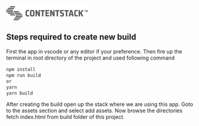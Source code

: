 [![Contentstack](/youtube/youtube-extension-popup/public/contentstack.png)](https://www.contentstack.com/)

## Steps required to create new build

First the app in vscode or any editor if your preference.
Then fire up the terminal in root directory of the project and used following command

```
npm install
npm run build
or
yarn 
yarn build
```
After creating the build open up the stack where we are using this app.
Goto to the assets section and select add assets.
Now browse the directories fetch index.html from build folder of this project.